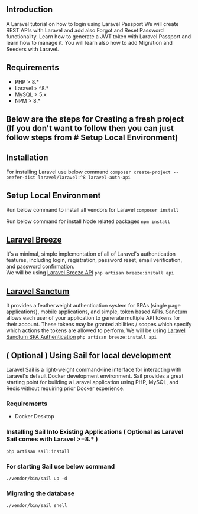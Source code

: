 ## Introduction
A Laravel tutorial on how to login using Laravel Passport  We will create REST APIs with Laravel and add also Forgot and 
Reset Password functionality. Learn how to generate a JWT token with Laravel Passport and learn how to manage it. 
You will learn also how to add Migration and Seeders with Laravel. 


## Requirements
- PHP > 8.*
- Laravel > ^8.*
- MySQL > 5.x
- NPM > 8.*

## Below are the steps for Creating a fresh project (If you don't want to follow then you can just follow steps from # Setup Local Environment)

## Installation
For installing Laravel use below command
``composer create-project --prefer-dist laravel/laravel:^8 laravel-auth-api``

## Setup Local Environment
Run below command to install all vendors for Laravel 
``composer install``

Run below command for install Node related packages
``npm install``

## [Laravel Breeze](https://laravel.com/docs/8.x/starter-kits#laravel-breeze)
It's a minimal, simple implementation of all of Laravel's authentication features, including login, registration, password reset, email verification, and password confirmation.  
We will be using [Laravel Breeze API](https://laravel.com/docs/8.x/starter-kits#breeze-and-next) 
``php artisan breeze:install api``

## [Laravel Sanctum](https://laravel.com/docs/8.x/sanctum)
It provides a featherweight authentication system for SPAs (single page applications), mobile applications, and simple, token based APIs. Sanctum allows each user of your application to generate multiple API tokens for their account. These tokens may be granted abilities / scopes which specify which actions the tokens are allowed to perform.
We will be using [Laravel Sanctum SPA Authentication](https://laravel.com/docs/8.x/sanctum#spa-authentication)
``php artisan breeze:install api``

## ( Optional ) Using Sail for local development
Laravel Sail is a light-weight command-line interface for interacting with Laravel's default Docker development environment. Sail provides a great starting point for building a Laravel application using PHP, MySQL, and Redis without requiring prior Docker experience.

### Requirements
- Docker Desktop

### Installing Sail Into Existing Applications ( Optional as Laravel Sail comes with Laravel >=8.* )
``php artisan sail:install``

### For starting Sail use below command
``./vendor/bin/sail up -d``

### Migrating the database
``./vendor/bin/sail shell``







